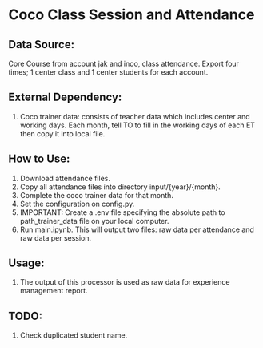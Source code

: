 # Coco Class Session and Attendance

## Data Source:

Core Course from account jak and inoo, class attendance. Export four times; 1 center class and 1 center students for each account.

## External Dependency:

1. Coco trainer data: consists of teacher data which includes center and working days. Each month, tell TO to fill in the working days of each ET then copy it into local file.

## How to Use:

1. Download attendance files.
2. Copy all attendance files into directory input/{year}/{month}.
3. Complete the coco trainer data for that month.
4. Set the configuration on config.py.
5. IMPORTANT: Create a .env file specifying the absolute path to path_trainer_data file on your local computer.
6. Run main.ipynb. This will output two files: raw data per attendance and raw data per session.

## Usage:

1. The output of this processor is used as raw data for experience management report.

## TODO: 

1. Check duplicated student name.
